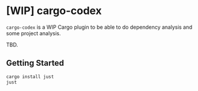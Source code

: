 # [WIP] cargo-codex

`cargo-codex` is a WIP Cargo plugin to be able to do dependency analysis
and some project analysis.

TBD.

## Getting Started

```sh
cargo install just
just
```
